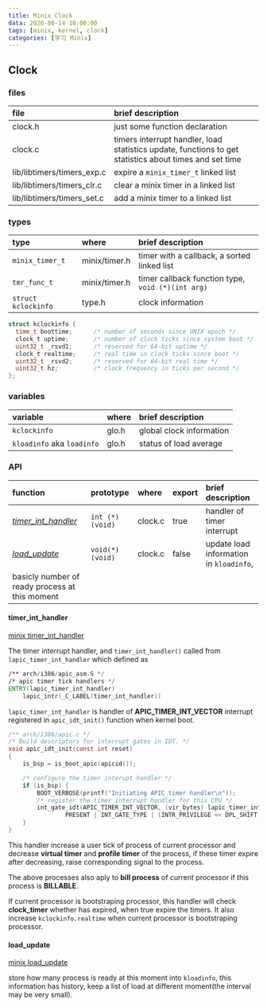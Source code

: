 ```yaml
---
title: Minix Clock
data: 2020-08-14 18:00:00
tags: [minix, kernel, clock]
categories: [学习 Minix]
---
```



## Clock


### files
| file | brief description |
|:--- |:--- |
| clock.h | just some function declaration |
| clock.c | timers interrupt handler, load statistics update, functions to get statistics about times and set time |
| lib/libtimers/timers_exp.c | expire a `minix_timer_t` linked list |
| lib/libtimers/timers_clr.c | clear a minix timer in a linked list |
| lib/libtimers/timers_set.c | add a minix timer to a linked list |


### types 
| type | where | brief description |
|:--- |:--- |:--- |
|`minix_timer_t`| minix/timer.h | timer with a callback, a sorted linked list |
|`tmr_func_t`   | minix/timer.h | timer callback function type, `void (*)(int arg)` |
|`struct kclockinfo` | type.h | clock information |

``` c
struct kclockinfo {
  time_t boottime;      /* number of seconds since UNIX epoch */
  clock_t uptime;       /* number of clock ticks since system boot */
  uint32_t _rsvd1;      /* reserved for 64-bit uptime */
  clock_t realtime;     /* real time in clock ticks since boot */
  uint32_t _rsvd2;      /* reserved for 64-bit real time */
  uint32_t hz;          /* clock frequency in ticks per second */
};
```


### variables
| variable | where | brief description |
|:--- |:--- |:--- |
| `kclockinfo`               | glo.h | global clock information |
| `kloadinfo` aka `loadinfo` | glo.h | status of load average |



### API

| function | prototype | where | export | brief description |
|:--- |:--- |:--- |:--- |:--- |
| [*timer_int_handler*](#timer-int-handler) | `int (*)(void)` | clock.c | true  | handler of timer interrupt |
| [*load_update*](#load-update)       | `void(*)(void)` | clock.c | false | update load information in `kloadinfo`, 
                                                            basicly number of ready process at this moment |


#### timer_int_handler
[minix timer_int_handler](https://github.com/Stichting-MINIX-Research-Foundation/minix/blob/master/minix/kernel/clock.c#L70)

The timer interrupt handler, and `timer_int_handler()` called from `lapic_timer_int_handler` which defined as
``` asm
/** arch/i386/apic_asm.S */
/* apic timer tick handlers */
ENTRY(lapic_timer_int_handler)
    lapic_intr(_C_LABEL(timer_int_handler))
```

`lapic_timer_int_handler` is handler of **APIC_TIMER_INT_VECTOR** interrupt registered in `apic_idt_init()` function 
when kernel boot.
``` c
/** arch/i386/apic.c */
/* Build descriptors for interrupt gates in IDT. */
void apic_idt_init(const int reset)
{
    is_bsp = is_boot_apic(apicid());

    /* configure the timer interupt handler */
    if (is_bsp) {
        BOOT_VERBOSE(printf("Initiating APIC timer handler\n"));
        /* register the timer interrupt handler for this CPU */
        int_gate_idt(APIC_TIMER_INT_VECTOR, (vir_bytes) lapic_timer_int_handler,
                PRESENT | INT_GATE_TYPE | (INTR_PRIVILEGE << DPL_SHIFT));
    }
}
```

This handler increase a user tick of process of current processor and 
decrease **virtual timer** and **profile timer** of the process, if these timer expire after decreasing,
raise corresponding signal to the process.

The above processes also aply to **bill process** of current processor if this process is **BILLABLE**.

If current processor is bootstraping processor, this handler will check **clock_timer** whether has expired,
when true expire the timers. It also increase `kclockinfo.realtime` when current processor is bootstraping processor.


#### load_update
[minix load_update](https://github.com/Stichting-MINIX-Research-Foundation/minix/blob/master/minix/kernel/clock.c#L260)

store how many process is ready at this moment into `kloadinfo`, this information has history, keep a list of load at 
different moment(the interval may be very small).

